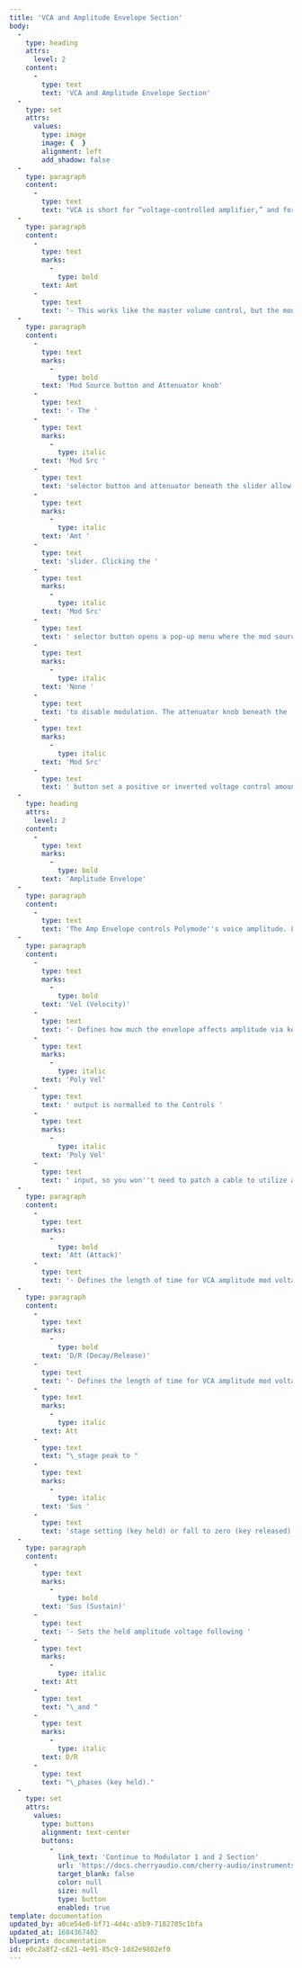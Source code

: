 ```yaml
---
title: 'VCA and Amplitude Envelope Section'
body:
  -
    type: heading
    attrs:
      level: 2
    content:
      -
        type: text
        text: 'VCA and Amplitude Envelope Section'
  -
    type: set
    attrs:
      values:
        type: image
        image: {  }
        alignment: left
        add_shadow: false
  -
    type: paragraph
    content:
      -
        type: text
        text: "VCA is short for “voltage-controlled amplifier,” and for all intents and purposes, you can think of it as an automated volume knob.\_The original Polymoog did not include a master VCA, but we've added it for increased flexibility."
  -
    type: paragraph
    content:
      -
        type: text
        marks:
          -
            type: bold
        text: Amt
      -
        type: text
        text: '- This works like the master volume control, but the modulation input explained below adds all kinds of amplitude modulation capabilities, unavailable in an original Polymoog. '
  -
    type: paragraph
    content:
      -
        type: text
        marks:
          -
            type: bold
        text: 'Mod Source button and Attenuator knob'
      -
        type: text
        text: '- The '
      -
        type: text
        marks:
          -
            type: italic
        text: 'Mod Src '
      -
        type: text
        text: 'selector button and attenuator beneath the slider allow positive or inverted voltage control of the '
      -
        type: text
        marks:
          -
            type: italic
        text: 'Amt '
      -
        type: text
        text: 'slider. Clicking the '
      -
        type: text
        marks:
          -
            type: italic
        text: 'Mod Src'
      -
        type: text
        text: ' selector button opens a pop-up menu where the mod source can be selected. Once a mod source is chosen, the button turns red and its text changes to indicate the current mod source. To choose a different mod source, click the button and choose another modulator, or choose '
      -
        type: text
        marks:
          -
            type: italic
        text: 'None '
      -
        type: text
        text: 'to disable modulation. The attenuator knob beneath the '
      -
        type: text
        marks:
          -
            type: italic
        text: 'Mod Src'
      -
        type: text
        text: ' button set a positive or inverted voltage control amount.'
  -
    type: heading
    attrs:
      level: 2
    content:
      -
        type: text
        marks:
          -
            type: bold
        text: 'Amplitude Envelope'
  -
    type: paragraph
    content:
      -
        type: text
        text: 'The Amp Envelope controls Polymode''s voice amplitude. Like most modern poly synths, each voice (up to a maximum of 32) has its own independent envelope and associated voltage-controlled amplifier. '
  -
    type: paragraph
    content:
      -
        type: text
        marks:
          -
            type: bold
        text: 'Vel (Velocity)'
      -
        type: text
        text: '- Defines how much the envelope affects amplitude via keyboard velocity. Remember that the IO Panel Poly Sources '
      -
        type: text
        marks:
          -
            type: italic
        text: 'Poly Vel'
      -
        type: text
        text: ' output is normalled to the Controls '
      -
        type: text
        marks:
          -
            type: italic
        text: 'Poly Vel'
      -
        type: text
        text: ' input, so you won''t need to patch a cable to utilize amp envelope velocity. A setting of zero gives maximum dynamic range; at a setting of 10, keyboard velocity has no effect on amplitude, and is essentially full blast all the time. '
  -
    type: paragraph
    content:
      -
        type: text
        marks:
          -
            type: bold
        text: 'Att (Attack)'
      -
        type: text
        text: '- Defines the length of time for VCA amplitude mod voltage to rise from minimum to maximum.'
  -
    type: paragraph
    content:
      -
        type: text
        marks:
          -
            type: bold
        text: 'D/R (Decay/Release)'
      -
        type: text
        text: '- Defines the length of time for VCA amplitude mod voltage to fall from the '
      -
        type: text
        marks:
          -
            type: italic
        text: Att
      -
        type: text
        text: "\_stage peak to "
      -
        type: text
        marks:
          -
            type: italic
        text: 'Sus '
      -
        type: text
        text: 'stage setting (key held) or fall to zero (key released). '
  -
    type: paragraph
    content:
      -
        type: text
        marks:
          -
            type: bold
        text: 'Sus (Sustain)'
      -
        type: text
        text: '- Sets the held amplitude voltage following '
      -
        type: text
        marks:
          -
            type: italic
        text: Att
      -
        type: text
        text: "\_and "
      -
        type: text
        marks:
          -
            type: italic
        text: D/R
      -
        type: text
        text: "\_phases (key held)."
  -
    type: set
    attrs:
      values:
        type: buttons
        alignment: text-center
        buttons:
          -
            link_text: 'Continue to Modulator 1 and 2 Section'
            url: 'https://docs.cherryaudio.com/cherry-audio/instruments/polymode/mod-1-2'
            target_blank: false
            color: null
            size: null
            type: button
            enabled: true
template: documentation
updated_by: a0ce54e0-bf71-4d4c-a5b9-7182705c1bfa
updated_at: 1604367402
blueprint: documentation
id: e0c2a8f2-c621-4e91-85c9-1dd2e9802ef0
---
```

